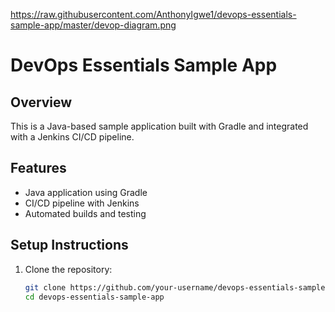https://raw.githubusercontent.com/AnthonyIgwe1/devops-essentials-sample-app/master/devop-diagram.png
# DevOps Essentials Sample App

## Overview
This is a Java-based sample application built with Gradle and integrated with a Jenkins CI/CD pipeline.

## Features
- Java application using Gradle
- CI/CD pipeline with Jenkins
- Automated builds and testing

## Setup Instructions
1. Clone the repository:
   ```sh
   git clone https://github.com/your-username/devops-essentials-sample-app.git
   cd devops-essentials-sample-app
